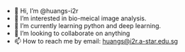 - 👋 Hi, I’m @huangs-i2r
- 👀 I’m interested in bio-meical image analysis.
- 🌱 I’m currently learning python and deep learning.
- 💞️ I’m looking to collaborate on anything
- 📫 How to reach me by email: huangs@i2r.a-star.edu.sg

<!---
huangs-i2r/huangs-i2r is a ✨ special ✨ repository because its `README.md` (this file) appears on your GitHub profile.
You can click the Preview link to take a look at your changes.
--->
